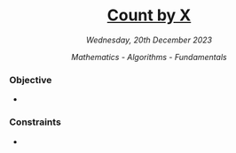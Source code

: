 <h1 id="TitleHeader" align="center">
  <a href="">Count by X</a>
</h1>

<p id="DateParagraph" align="center">
  <i align="center">Wednesday, 20th December 2023</i>
</p>

<p id="TagsParagraph" align="center">
  <i align="center">Mathematics - Algorithms - Fundamentals</i>
</p>

### Objective

-

### Constraints

-